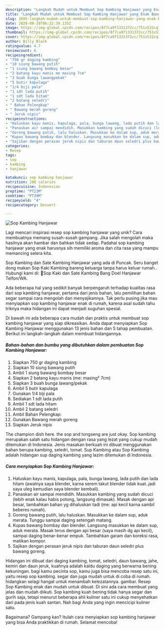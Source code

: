 ```yaml
---
description: "Langkah Mudah untuk Membuat Sop Kambing Hanjawar yang Enak Banget"
title: "Langkah Mudah untuk Membuat Sop Kambing Hanjawar yang Enak Banget"
slug: 1695-langkah-mudah-untuk-membuat-sop-kambing-hanjawar-yang-enak-banget
date: 2020-08-28T06:32:39.135Z
image: https://img-global.cpcdn.com/recipes/8f7ca9f1331372cc/751x532cq70/sop-kambing-hanjawar-foto-resep-utama.jpg
thumbnail: https://img-global.cpcdn.com/recipes/8f7ca9f1331372cc/751x532cq70/sop-kambing-hanjawar-foto-resep-utama.jpg
cover: https://img-global.cpcdn.com/recipes/8f7ca9f1331372cc/751x532cq70/sop-kambing-hanjawar-foto-resep-utama.jpg
author: Billy Black
ratingvalue: 4.7
reviewcount: 6
recipeingredient:
- "750 gr daging kambing"
- "10 siung bawang putih"
- "1 siung bawang bombay besar"
- "2 batang kayu manis me masing 7cm"
- "3 buah bunga lawangpekak"
- "5 butir kapulaga"
- "1/4 biji pala"
- "1 sdt lada putih"
- "1 sdt lada hitam"
- "2 batang seledri"
- " Bahan Pelengkap"
- " Bawang merah goreng"
- " Jeruk nipis"
recipeinstructions:
- "Haluskan kayu manis, kapulaga, pala, bunga lawang, lada putih dan lada hitam (awalnya saya blender, karna serem takut blender tidak kuat..jadi saya uleg kemudian saya blender kembali)."
- "Panaskan air sampai mendidih. Masukkan kambing yang sudah dicuci (lebih enak kalau habis potong, langsung dimasak). Masak dengan api besar, tambahkan bahan yg dihaluskan tadi (me: api kecil karna sambil beberes rumah)."
- "Goreng bawang putih, lalu haluskan. Masukkan ke dalam sup, aduk merata. Tunggu sampai daging setengah matang."
- "Kupas bawang bombay dan blender. Langsung masukkan ke dalam sup, aduk merata. Masak terus dengan api besar (saya masih dg api kecil), sampai daging benar-benar empuk. Tambahkan garam dan koreksi rasa, matikan kompor."
- "Sajikan dengan perasan jeruk nipis dan taburan daun seledri plus bawang goreng."
categories:
- Resep
tags:
- sop
- kambing
- hanjawar

katakunci: sop kambing hanjawar 
nutrition: 288 calories
recipecuisine: Indonesian
preptime: "PT23M"
cooktime: "PT39M"
recipeyield: "4"
recipecategory: Dessert

---
```



![Sop Kambing Hanjawar](https://img-global.cpcdn.com/recipes/8f7ca9f1331372cc/751x532cq70/sop-kambing-hanjawar-foto-resep-utama.jpg)

Lagi mencari inspirasi resep sop kambing hanjawar yang unik? Cara membuatnya memang susah-susah gampang. Jika salah mengolah maka hasilnya akan hambar dan bahkan tidak sedap. Padahal sop kambing hanjawar yang enak harusnya sih memiliki aroma dan cita rasa yang mampu memancing selera kita.

Sop Kambing dan Sate Kambing Hanjawar yang ada di Puncak. Seru banget dong makan Sop Kaki Kambing bareng keluarga tanpa harus keluar rumah.. Hubungi kami di: 📍Sop Kaki dan Sate Kambing Bang Doel Hanjawar Telfon/WA.

Ada beberapa hal yang sedikit banyak berpengaruh terhadap kualitas rasa dari sop kambing hanjawar, pertama dari jenis bahan, lalu pemilihan bahan segar sampai cara mengolah dan menyajikannya. Tak perlu pusing jika mau menyiapkan sop kambing hanjawar enak di rumah, karena asal sudah tahu triknya maka hidangan ini dapat menjadi suguhan spesial.


Di bawah ini ada beberapa cara mudah dan praktis untuk membuat sop kambing hanjawar yang siap dikreasikan. Anda dapat menyiapkan Sop Kambing Hanjawar menggunakan 13 jenis bahan dan 5 tahap pembuatan. Berikut ini langkah-langkah dalam membuat hidangannya.

<!--inarticleads1-->

##### Bahan-bahan dan bumbu yang dibutuhkan dalam pembuatan Sop Kambing Hanjawar:

1. Siapkan 750 gr daging kambing
1. Siapkan 10 siung bawang putih
1. Ambil 1 siung bawang bombay besar
1. Siapkan 2 batang kayu manis (me: masing² 7cm)
1. Siapkan 3 buah bunga lawang/pekak
1. Ambil 5 butir kapulaga
1. Gunakan 1/4 biji pala
1. Sediakan 1 sdt lada putih
1. Ambil 1 sdt lada hitam
1. Ambil 2 batang seledri
1. Ambil  Bahan Pelengkap:
1. Gunakan  Bawang merah goreng
1. Siapkan  Jeruk nipis


The champion dish here. the sop and tongseng are just okay. Sop kambing merupakan salah satu hidangan dengan rasa yang lezat yang cukup mudah ditemukan di Indonesia. Jenis masakan berkuah ini dibuat menggunakan bahan berupa kambing, seledri, tomat. Sup Kambing atau Sop Kambing adalah hidangan sup daging kambing yang lazim ditemukan di Indonesia. 

<!--inarticleads2-->

##### Cara menyiapkan Sop Kambing Hanjawar:

1. Haluskan kayu manis, kapulaga, pala, bunga lawang, lada putih dan lada hitam (awalnya saya blender, karna serem takut blender tidak kuat..jadi saya uleg kemudian saya blender kembali).
1. Panaskan air sampai mendidih. Masukkan kambing yang sudah dicuci (lebih enak kalau habis potong, langsung dimasak). Masak dengan api besar, tambahkan bahan yg dihaluskan tadi (me: api kecil karna sambil beberes rumah).
1. Goreng bawang putih, lalu haluskan. Masukkan ke dalam sup, aduk merata. Tunggu sampai daging setengah matang.
1. Kupas bawang bombay dan blender. Langsung masukkan ke dalam sup, aduk merata. Masak terus dengan api besar (saya masih dg api kecil), sampai daging benar-benar empuk. Tambahkan garam dan koreksi rasa, matikan kompor.
1. Sajikan dengan perasan jeruk nipis dan taburan daun seledri plus bawang goreng.


Hidangan ini dibuat dari daging kambing, tomat, seledri, daun bawang, jahe, kemiri dan daun jeruk, kuahnya adalah kaldu daging yang berwarna bening kekuningan. bagi kamu pecinta sop, kamu juga bisa mencoba resep satu ini, yaitu resep sop kambing. segar dan juga mudah untuk di coba di rumah. hidangkan selagi hangat untuk menambah kelezatannya. gambar. Resep Sop Kambing enak dan mudah untuk dibuat. Di sini ada cara membuat yang jelas dan mudah diikuti. Sop kambing kuah bening tidak hanya segar dan gurih saja, tetapi menurut beberapa ahli kuliner satu ini cukup menyehatkan dari pada jenis kuah santan. Nah bagi Anda yang ingin mencicipi kuliner satu. 

Bagaimana? Gampang kan? Itulah cara menyiapkan sop kambing hanjawar yang bisa Anda praktikkan di rumah. Selamat mencoba!
